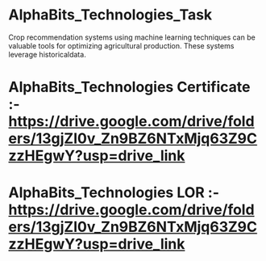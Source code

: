 # AlphaBits_Technologies_Task
Crop recommendation systems using machine learning techniques can be valuable tools for optimizing
agricultural production. These systems leverage historicaldata.
# AlphaBits_Technologies Certificate :- https://drive.google.com/drive/folders/13gjZI0v_Zn9BZ6NTxMjq63Z9CzzHEgwY?usp=drive_link  

# AlphaBits_Technologies LOR :- https://drive.google.com/drive/folders/13gjZI0v_Zn9BZ6NTxMjq63Z9CzzHEgwY?usp=drive_link
